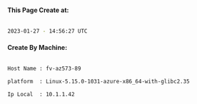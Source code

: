 
   
#### This Page Create at:

```bash

2023-01-27 - 14:56:27 UTC

```

#### Create By Machine:

```bash

Host Name : fv-az573-89

platform  : Linux-5.15.0-1031-azure-x86_64-with-glibc2.35

Ip Local  : 10.1.1.42

```

